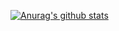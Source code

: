 [![Anurag's github stats](https://github-readme-stats.vercel.app/api?username=hangsman)](https://github.com/anuraghazra/github-readme-stats)
